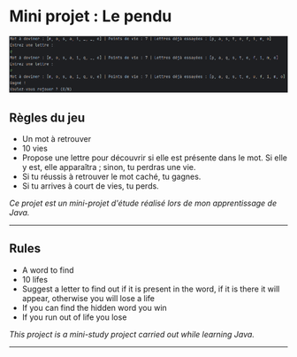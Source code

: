 # Mini projet : Le pendu

![Démo](/docs/img.png)

## Règles du jeu
* Un mot à retrouver
* 10 vies
* Propose une lettre pour découvrir si elle est présente dans le mot. Si elle y est, elle apparaîtra ; sinon, tu perdras une vie.
* Si tu réussis à retrouver le mot caché, tu gagnes.
* Si tu arrives à court de vies, tu perds.

_Ce projet est un mini-projet d'étude réalisé lors de mon apprentissage de Java._

___

## Rules
* A word to find
* 10 lifes
* Suggest a letter to find out if it is present in the word, if it is there it will appear, otherwise you will lose a life
* If you can find the hidden word you win
* If you run out of life you lose

_This project is a mini-study project carried out while learning Java._

---
